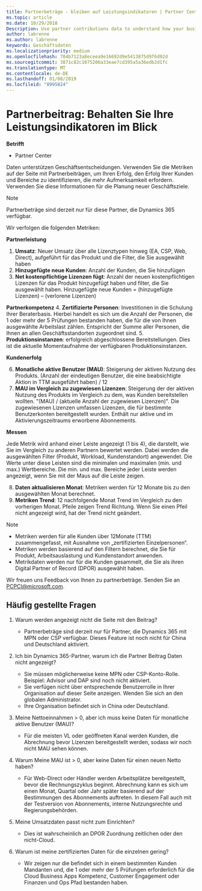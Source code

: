 ```yaml
---
title: Partnerbeträge - bleiben auf Leistungsindikatoren | Partner Center
ms.topic: article
ms.date: 10/29/2018
Description: Use partner contributions data to understand how your business is growing and succeeding
author: labrenne
ms.author: labrenne
keywords: Geschäftsdaten
ms.localizationpriority: medium
ms.openlocfilehash: 704b7123a8eceea9e16692d9e5413875d9f6d92d
ms.sourcegitcommit: 3871c82c1075206a33eae7cd395a5a36edb2d1fc
ms.translationtype: MT
ms.contentlocale: de-DE
ms.lasthandoff: 01/08/2019
ms.locfileid: "8995824"
---
```

# <a name="partner-contribution-stay-on-top-of-your-performance-indicators"></a>Partnerbeitrag: Behalten Sie Ihre Leistungsindikatoren im Blick

**Betrifft**
- Partner Center

Daten unterstützen Geschäftsentscheidungen. Verwenden Sie die Metriken auf der Seite mit Partnerbeiträgen, um Ihren Erfolg, den Erfolg Ihrer Kunden und Bereiche zu identifizieren, die mehr Aufmerksamkeit erfordern. Verwenden Sie diese Informationen für die Planung neuer Geschäftsziele.

>[!NOTE]
>Partnerbeträge sind derzeit nur für diese Partner, die Dynamics 365 verfügbar.

Wir verfolgen die folgenden Metriken:

**Partnerleistung**

1. **Umsatz**: Neuer Umsatz über alle Lizenztypen hinweg (EA, CSP, Web, Direct), aufgeführt für das Produkt und die Filter, die Sie ausgewählt haben
2. **Hinzugefügte neue Kunden**: Anzahl der Kunden, die Sie hinzufügen
3. **Net kostenpflichtige Lizenzen fügt**: Anzahl der neuen kostenpflichtigen Lizenzen für das Produkt hinzugefügt haben und filter, die Sie ausgewählt haben.  Hinzugefügte neue Kunden = (hinzugefügte Lizenzen) – (verlorene Lizenzen) 

**Partnerkompetenz**
4. **Zertifizierte Personen**: Investitionen in die Schulung Ihrer Beraterbasis. Hierbei handelt es sich um die Anzahl der Personen, die 1 oder mehr der 5 Prüfungen bestanden haben, die für die von Ihnen ausgewählte Arbeitslast zählen. Entspricht der Summe aller Personen, die Ihnen an allen Geschäftsstandorten zugeordnet sind.
5. **Produktionsinstanzen**: erfolgreich abgeschlossene Bereitstellungen. Dies ist die aktuelle Momentaufnahme der verfügbaren Produktionsinstanzen.

**Kundenerfolg**

6.  **Monatliche aktive Benutzer (MAU)**: Steigerung der aktiven Nutzung des Produkts.
(Anzahl der eindeutigen Benutzer, die eine beabsichtigte Aktion in TTM ausgeführt haben) / 12
7. **MAU im Vergleich zu zugewiesen Lizenzen**: Steigerung der der aktiven Nutzung des Produkts im Vergleich zu dem, was Kunden bereitstellen wollten. "(MAU) / (aktuelle Anzahl der zugewiesen Lizenzen)". Die zugewiesenen Lizenzen umfassen Lizenzen, die für bestimmte Benutzerkonten bereitgestellt wurden.  Enthält nur aktive und im Aktivierungszeitraums erworbene Abonnements. 


**Messen**

Jede Metrik wird anhand einer Leiste angezeigt (1 bis 4), die darstellt, wie Sie im Vergleich zu anderen Partnern bewertet werden. Dabei werden die ausgewählten Filter (Produkt, Workload, Kundenstandort) angewendet. Die Werte unter diese Leisten sind die minimalen und maximalen (min. und max.) Wertbereiche. Die min. und max. Bereiche jeder Leiste werden angezeigt, wenn Sie mit der Maus auf die Leiste zeigen.  

8. **Daten aktualisieren Monat**: Metriken werden für 12 Monate bis zu den ausgewählten Monat berechnet.
9. **Metriken Trend**: 12 nachfolgende Monat Trend im Vergleich zu den vorherigen Monat. Pfeile zeigen Trend Richtung. Wenn Sie einen Pfeil nicht angezeigt wird, hat der Trend nicht geändert.

>[!NOTE] 
>- Metriken werden für alle Kunden über 12Monate (TTM) zusammengefasst, mit Ausnahme von „zertifizierten Einzelpersonen“.        
>- Metriken werden basierend auf den Filtern berechnet, die Sie für Produkt, Arbeitsauslastung und Kundenstandort anwenden.
>- Metrikdaten werden nur für die Kunden gesammelt, die Sie als ihren Digital Partner of Record (DPOR) ausgewählt haben. 

Wir freuen uns Feedback von Ihnen zu partnerbeträge. Senden Sie an PCPCI@microsoft.com.  

## <a name="frequently-asked-questions"></a>Häufig gestellte Fragen

1. Warum werden angezeigt nicht die Seite mit den Beitrag?
    - Partnerbeträge sind derzeit nur für Partner, die Dynamics 365 mit MPN oder CSP verfügbar. Dieses Feature ist noch nicht für China und Deutschland aktiviert.
2. Ich bin Dynamics 365-Partner, warum ich die Partner Beitrag Daten nicht angezeigt?
    - Sie müssen möglicherweise keine MPN oder CSP-Konto-Rolle. Beispiel: Advisor und DAP sind noch nicht aktiviert.  
    - Sie verfügen nicht über entsprechende Benutzerrolle in Ihrer Organisation auf dieser Seite anzeigen. Wenden Sie sich an den globalen Administrator.
    - Ihre Organisation befindet sich in China oder Deutschland.

3. Meine Nettoeinnahmen > 0, aber ich muss keine Daten für monatliche aktive Benutzer (MAU)?
    - Für die meisten VL oder geöffneten Kanal werden Kunden, die Abrechnung bevor Lizenzen bereitgestellt werden, sodass wir noch nicht MAU sehen können.

4. Warum Meine MAU ist > 0, aber keine Daten für einen neuen Netto haben?
   - Für Web-Direct oder Händler werden Arbeitsplätze bereitgestellt, bevor die Rechnungszyklus beginnt. Abrechnung kann es sich um einen Monat, Quartal oder Jahr später basierend auf der Bestimmungen des Abonnements auftreten. In diesem Fall auch mit der Testversion von Abonnements, interne Nutzungsrechte und Regierungsbehörden.
5. Meine Umsatzdaten passt nicht zum Einrichten?
   - Dies ist wahrscheinlich an DPOR Zuordnung zeitlichen oder den nicht-Cloud.
6. Warum ist meine zertifizierten Daten für die einzelnen gering?
   - Wir zeigen nur die befindet sich in einem bestimmten Kunden Mandanten und, die 1 oder mehr der 5 Prüfungen erforderlich für die Cloud Business Apps Kompetenz, Customer Engagement oder Finanzen und Ops Pfad bestanden haben.   